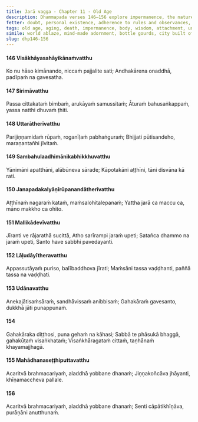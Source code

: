 ```yaml
---
title: Jarā vagga - Chapter 11 - Old Age
description: Dhammapada verses 146–156 explore impermanence, the nature of the body, and the inevitability of aging and death. Through metaphors of a world ablaze, a decaying body, the house-builder and a city of bones, they point to life's transience and the futility of clinging to sensual pleasures. The verses highlight the cultivation of wisdom, detachment, and the pursuit of an unconditioned state beyond constructs, contrasting fleeting youth and inevitable old age with the timeless teachings that lead to liberation.
fetter: doubt, personal existence, adherence to rules and observances, conceit, ill will, sensual desire, ignorance
tags: old age, aging, death, impermanence, body, wisdom, attachment, unconditioned, liberation, Dhamma, sages, dhp
simile: world ablaze, mind-made adornment, bottle gourds, city built of bones, royal chariots, house-builder, old herons
slug: dhp146-156
---
```


#### 146 Visākhāyasahāyikānaṁvatthu

Ko nu hāso kimānando,
niccaṁ pajjalite sati;
Andhakārena onaddhā,
padīpaṁ na gavesatha.

#### 147 Sirimāvatthu

Passa cittakataṁ bimbaṁ,
arukāyaṁ samussitaṁ;
Āturaṁ bahusaṅkappaṁ,
yassa natthi dhuvaṁ ṭhiti.

#### 148 Uttarātherīvatthu

Parijiṇṇamidaṁ rūpaṁ,
roganīḷaṁ pabhaṅguraṁ;
Bhijjati pūtisandeho,
maraṇantañhi jīvitaṁ.

#### 149 Sambahulaadhimānikabhikkhuvatthu

Yānimāni apatthāni,
alābūneva sārade;
Kāpotakāni aṭṭhīni,
tāni disvāna kā rati.

#### 150 Janapadakalyāṇīrūpanandātherīvatthu

Aṭṭhīnaṁ nagaraṁ kataṁ,
maṁsalohitalepanaṁ;
Yattha jarā ca maccu ca,
māno makkho ca ohito.

#### 151 Mallikādevīvatthu

Jīranti ve rājarathā sucittā,
Atho sarīrampi jaraṁ upeti;
Satañca dhammo na jaraṁ upeti,
Santo have sabbhi pavedayanti.

#### 152 Lāḷudāyītheravatthu

Appassutāyaṁ puriso,
balībaddhova jīrati;
Maṁsāni tassa vaḍḍhanti,
paññā tassa na vaḍḍhati.

#### 153 Udānavatthu

Anekajātisaṁsāraṁ,
sandhāvissaṁ anibbisaṁ;
Gahakāraṁ gavesanto,
dukkhā jāti punappunaṁ.

#### 154

Gahakāraka diṭṭhosi,
puna gehaṁ na kāhasi;
Sabbā te phāsukā bhaggā,
gahakūṭaṁ visaṅkhataṁ;
Visaṅkhāragataṁ cittaṁ,
taṇhānaṁ khayamajjhagā.

#### 155 Mahādhanaseṭṭhiputtavatthu

Acaritvā brahmacariyaṁ,
aladdhā yobbane dhanaṁ;
Jiṇṇakoñcāva jhāyanti,
khīṇamaccheva pallale.

#### 156

Acaritvā brahmacariyaṁ,
aladdhā yobbane dhanaṁ;
Senti cāpātikhīṇāva,
purāṇāni anutthunaṁ.
